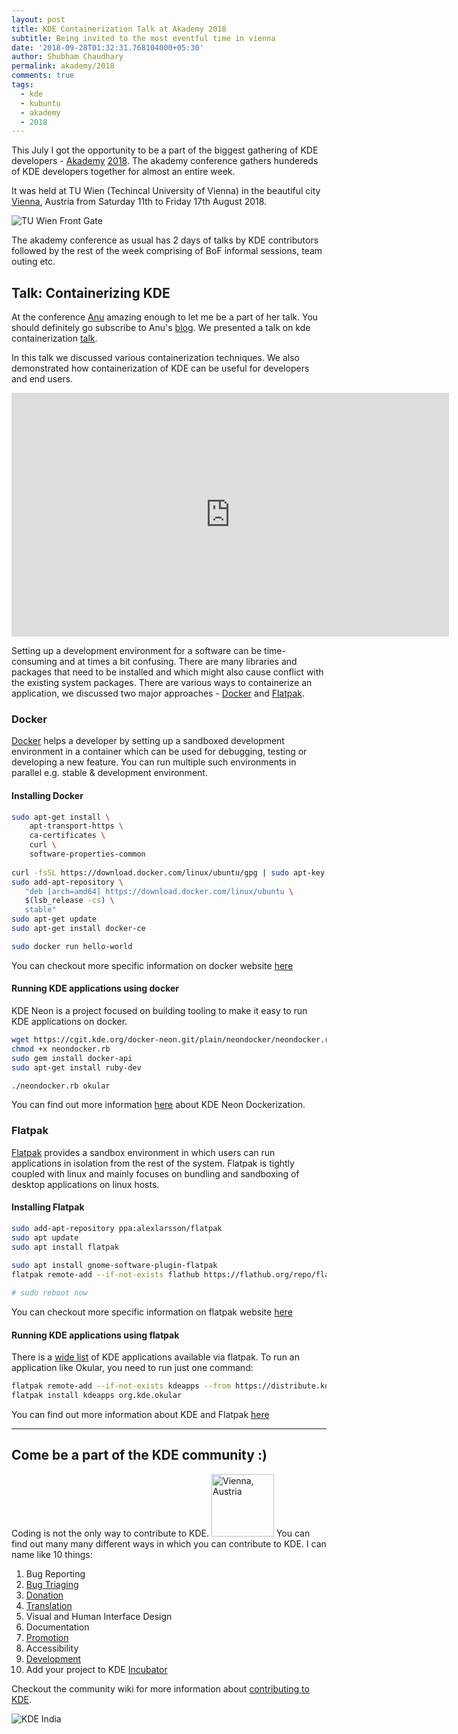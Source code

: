 ```yaml
---
layout: post
title: KDE Containerization Talk at Akademy 2018
subtitle: Being invited to the most eventful time in vienna
date: '2018-09-28T01:32:31.768104000+05:30'
author: Shubham Chaudhary
permalink: akademy/2018
comments: true
tags:
  - kde
  - kubuntu
  - akademy
  - 2018
---
```


This July I got the opportunity to be a part of the biggest gathering of KDE developers - [Akademy][akademy] [2018][akademy-2018].
The akademy conference gathers hundereds of KDE developers together for almost an entire week.

It was held at TU Wien (Techincal University of Vienna) in the beautiful city [Vienna][vienna-wiki], Austria from 
Saturday 11th to Friday 17th August 2018.

![TU Wien Front Gate][tu-wien-front]

The akademy conference as usual has 2 days of talks by KDE contributors
followed by the rest of the week comprising of BoF informal sessions, team outing etc.

<!-- 
BoF stands for birds of feather sessions.
For example in KDE India BoF, we talked about <!-- TODO: Add about india bof -->


## Talk: Containerizing KDE

At the conference [Anu][anu] amazing enough to let me be a part of her talk.
You should definitely go subscribe to Anu's [blog][anu].
We presented a talk on kde containerization [talk][containerization-talk-yt].

In this talk we discussed various containerization techniques.
We also demonstrated how containerization of KDE can be useful for developers and end users.

<iframe width="700" height="390" src="https://www.youtube-nocookie.com/embed/DuVWaCq_Cz4?start=885" frameborder="0" allow="autoplay; encrypted-media" allowfullscreen></iframe>

Setting up a development environment for a software can be time-consuming and at times a bit confusing.
There are many libraries and packages that need to be installed and which might also cause conflict with the existing system packages.
There are various ways to containerize an application, we discussed two major approaches - [Docker][docker] and [Flatpak][flatpak].


### Docker

[Docker][docker] helps a developer by setting up a sandboxed development environment in a container which can be used for debugging, testing or developing a new feature.
You can run multiple such environments in parallel e.g. stable & development environment.

#### Installing Docker

```bash
sudo apt-get install \
    apt-transport-https \
    ca-certificates \
    curl \
    software-properties-common
    
curl -fsSL https://download.docker.com/linux/ubuntu/gpg | sudo apt-key add -
sudo add-apt-repository \
   "deb [arch=amd64] https://download.docker.com/linux/ubuntu \
   $(lsb_release -cs) \
   stable"
sudo apt-get update
sudo apt-get install docker-ce

sudo docker run hello-world
```

You can checkout more specific information on docker website [here][install-docker]

#### Running KDE applications using docker
KDE Neon is a project focused on building tooling to make it easy to run KDE applications on docker.

```bash
wget https://cgit.kde.org/docker-neon.git/plain/neondocker/neondocker.rb
chmod +x neondocker.rb
sudo gem install docker-api
sudo apt-get install ruby-dev

./neondocker.rb okular
```

You can find out more information [here][kde-neon-docker] about KDE Neon Dockerization.

### Flatpak

[Flatpak][flatpak] provides a sandbox environment in which users can run applications in isolation from the rest of the 
system.
Flatpak is tightly coupled with linux and mainly focuses on bundling and sandboxing of desktop applications on 
linux hosts.

#### Installing Flatpak

```bash
sudo add-apt-repository ppa:alexlarsson/flatpak
sudo apt update
sudo apt install flatpak
    
sudo apt install gnome-software-plugin-flatpak
flatpak remote-add --if-not-exists flathub https://flathub.org/repo/flathub.flatpakrepo

# sudo reboot now
```

You can checkout more specific information on flatpak website [here][install-flatpak]

#### Running KDE applications using flatpak

There is a [wide list][kde-flatpak-applications] of KDE applications available via flatpak.
To run an application like Okular, you need to run just one command:

```bash
flatpak remote-add --if-not-exists kdeapps --from https://distribute.kde.org/kdeapps.flatpakrepo
flatpak install kdeapps org.kde.okular
```

You can find out more information about KDE and Flatpak [here][kde-flatpak]

---

## Come be a part of the KDE community :)

Coding is not the only way to contribute to KDE. <img src="{{site.baseurl}}/img/akademy/2018/vienna-dessert.jpg" alt="Vienna, Austria" width="100"/>
You can find out many many different ways in which you can contribute to KDE. I can name like 10 things:

1. Bug Reporting
2. [Bug Triaging][bug-triage]
3. [Donation][donation-kde]
4. [Translation][translate-kde]
5. Visual and Human Interface Design
6. Documentation
7. [Promotion][promote-kde]
8. Accessibility
9. [Development][be-a-kde-dev]
10. Add your project to KDE [Incubator][kde-incubator]

Checkout the community wiki for more information about [contributing to KDE][contrib-kde].

![KDE India][kde-india]



[vienna-wiki]: https://en.wikipedia.org/wiki/Vienna
[akademy]: https://akademy.kde.org
[akademy-2018]: https://akademy.kde.org/2018
[containerization-talk-yt]: https://youtu.be/DuVWaCq_Cz4?t=14m45s
[anu]: https://anumittal.in
[vienna]: {{site.baseurl}}/img/akademy/2018/vienna-dessert.jpg
[tu-wien-front]: {{site.baseurl}}/img/akademy/2018/tu-wien-front.JPG
[kde-india]: {{site.baseurl}}/img/akademy/2018/kde.india.jpg
[contrib-kde]: https://community.kde.org/Get_Involved
[bug-triage]: https://community.kde.org/Guidelines_and_HOWTOs/Bug_triaging
[be-a-kde-dev]: https://community.kde.org/Get_Involved/development
[donation-kde]: https://www.kde.org/community/donations/index.php
[kde-incubator]: https://community.kde.org/Incubator
[promote-kde]: https://community.kde.org/Get_Involved/promotion
[translate-kde]: https://community.kde.org/Get_Involved/translation
[flatpak]: https://www.flatpak.org/
[docker]: https://www.docker.com
[install-docker]: https://docs.docker.com/install/linux/docker-ce/ubuntu/#install-using-the-repository
[install-flatpak]: https://www.flatpak.org/setup/
[kde-flatpak]: https://community.kde.org/Guidelines_and_HOWTOs/Flatpak
[kde-flatpak-applications]: https://github.com/KDE/flatpak-kde-applications
[kde-neon-docker]: https://community.kde.org/Neon/Docker
